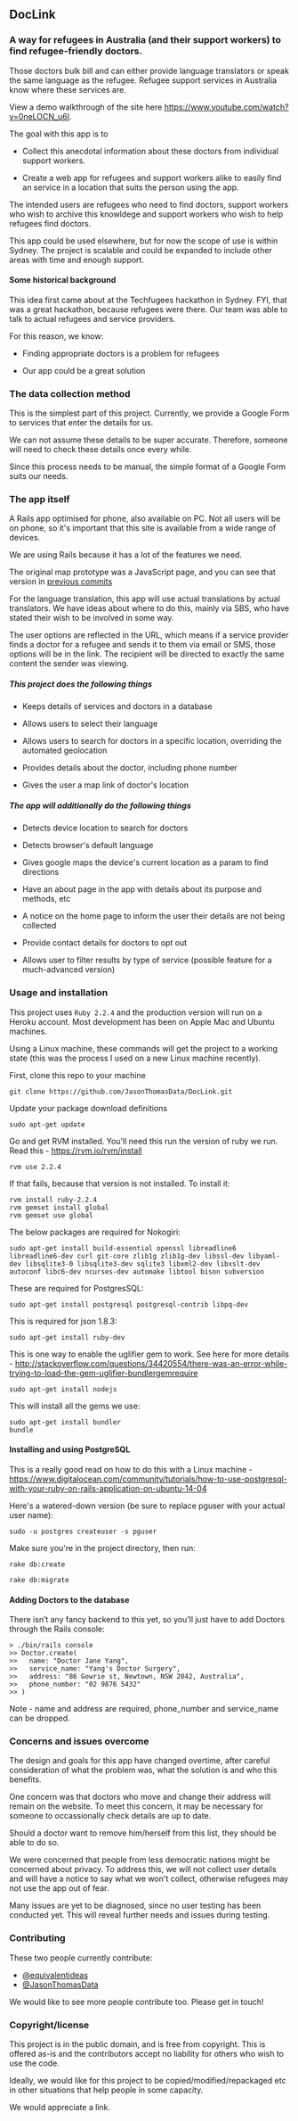 ## DocLink

### A way for refugees in Australia (and their support workers) to find refugee-friendly doctors.

Those doctors bulk bill and can either provide language translators or speak the same language as the refugee. Refugee support services in Australia know where these services are. 

View a demo walkthrough of the site here https://www.youtube.com/watch?v=0neLOCN_u6I.

The goal with this app is to

- Collect this anecdotal information about these doctors from individual support workers.

- Create a web app for refugees and support workers alike to easily find an service in a location that suits the person using the app.

The intended users are refugees who need to find doctors, support workers who wish to archive this knowldege and support workers who wish to help refugees find doctors.

This app could be used elsewhere, but for now the scope of use is within Sydney. The project is scalable and could be expanded to include other areas with time and enough support.

#### Some historical background

This idea first came about at the Techfugees hackathon in Sydney. FYI, that was a great hackathon, because refugees were there. Our team was able to talk to actual refugees and service providers.

For this reason, we know:

- Finding appropriate doctors is a problem for refugees

- Our app could be a great solution

### The data collection method

This is the simplest part of this project. Currently, we provide a Google Form to services that enter the details for us.

We can not assume these details to be super accurate. Therefore, someone will need to check these details once every while.

Since this process needs to be manual, the simple format of a Google Form suits our needs.

### The app itself

A Rails app optimised for phone, also available on PC. Not all users will be on phone, so it's important that this site is available from a wide range of devices.

We are using Rails because it has a lot of the features we need.

The original map prototype was a JavaScript page, and you can see that version in [previous commits](https://github.com/JasonThomasData/DocLink/tree/647fcda5701d444ce19b5a1bf916492d0fafbfdc)

For the language translation, this app will use actual translations by actual translators. We have ideas about where to do this, mainly via SBS, who have stated their wish to be involved in some way.

The user options are reflected in the URL, which means if a service provider finds a doctor for a refugee and sends it to them via email or SMS, those options will be in the link. The recipient will be directed to exactly the same content the sender was viewing.

##### This project does the following things

- Keeps details of services and doctors in a database

- Allows users to select their language

- Allows users to search for doctors in a specific location, overriding the automated geolocation

- Provides details about the doctor, including phone number

- Gives the user a map link of doctor's location

##### The app will additionally do the following things

- Detects device location to search for doctors

- Detects browser's default language

- Gives google maps the device's current location as a param to find directions

- Have an about page in the app with details about its purpose and methods, etc

- A notice on the home page to inform the user their details are not being collected

- Provide contact details for doctors to opt out

- Allows user to filter results by type of service (possible feature for a much-advanced version)

### Usage and installation

This project uses ```Ruby 2.2.4``` and the production version will run on a Heroku account. Most development has been on Apple Mac and Ubuntu machines.

Using a Linux machine, these commands will get the project to a working state (this was the process I used on a new Linux machine recently).

First, clone this repo to your machine 

    git clone https://github.com/JasonThomasData/DocLink.git

Update your package download definitions

    sudo apt-get update

Go and get RVM installed. You'll need this run the version of ruby we run. Read this - https://rvm.io/rvm/install

    rvm use 2.2.4

If that fails, because that version is not installed. To install it:

    rvm install ruby-2.2.4
    rvm gemset install global
    rvm gemset use global

The below packages are required for Nokogiri:

    sudo apt-get install build-essential openssl libreadline6 libreadline6-dev curl git-core zlib1g zlib1g-dev libssl-dev libyaml-dev libsqlite3-0 libsqlite3-dev sqlite3 libxml2-dev libxslt-dev autoconf libc6-dev ncurses-dev automake libtool bison subversion

These are required for PostgresSQL:

    sudo apt-get install postgresql postgresql-contrib libpq-dev

This is required for json 1.8.3:

    sudo apt-get install ruby-dev

This is one way to enable the uglifier gem to work. See here for more details - http://stackoverflow.com/questions/34420554/there-was-an-error-while-trying-to-load-the-gem-uglifier-bundlergemrequire

    sudo apt-get install nodejs

This will install all the gems we use:

    sudo apt-get install bundler
    bundle

#### Installing and using PostgreSQL

This is a really good read on how to do this with a Linux machine - https://www.digitalocean.com/community/tutorials/how-to-use-postgresql-with-your-ruby-on-rails-application-on-ubuntu-14-04

Here's a watered-down version (be sure to replace pguser with your actual user name):

    sudo -u postgres createuser -s pguser

Make sure you're in the project directory, then run: 

    rake db:create

    rake db:migrate

#### Adding Doctors to the database

There isn’t any fancy backend to this yet, so you’ll just have to add Doctors through the Rails console:

    > ./bin/rails console
    >> Doctor.create(
    >>   name: "Doctor Jane Yang",   
    >>   service_name: "Yang's Doctor Surgery",
    >>   address: "86 Gowrie st, Newtown, NSW 2042, Australia",
    >>   phone_number: "02 9876 5432"
    >> )

Note - name and address are required, phone_number and service_name can be dropped.

### Concerns and issues overcome

The design and goals for this app have changed overtime, after careful consideration of what the problem was, what the solution is and who this benefits.

One concern was that doctors who move and change their address will remain on the website. To meet this concern, it may be necessary for someone to occassionally check details are up to date.

Should a doctor want to remove him/herself from this list, they should be able to do so.

We were concerned that people from less democratic nations might be concerned about privacy. To address this, we will not collect user details and will have a notice to say what we won't collect, otherwise refugees may not use the app out of fear.

Many issues are yet to be diagnosed, since no user testing has been conducted yet. This will reveal further needs and issues during testing.

### Contributing

These two people currently contribute:

- [@equivalentideas](https://github.com/equivalentideas)
- [@JasonThomasData](https://github.com/jasonthomasdata)

We would like to see more people contribute too. Please get in touch! 

### Copyright/license

This project is in the public domain, and is free from copyright. This is offered as-is and the contributors accept no liability for others who wish to use the code.

Ideally, we would like for this project to be copied/modified/repackaged etc in other situations that help people in some capacity.

We would appreciate a link.
